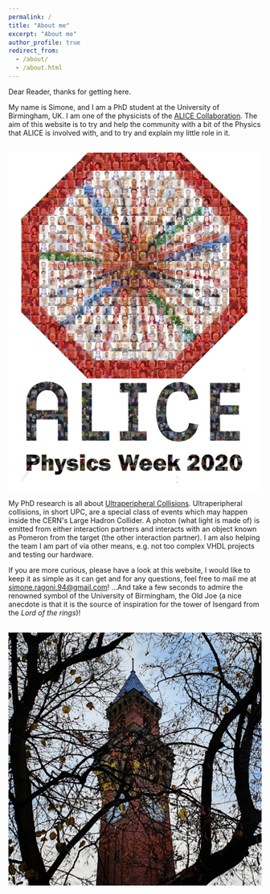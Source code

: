 ```yaml
---
permalink: /
title: "About me"
excerpt: "About me"
author_profile: true
redirect_from:
  - /about/
  - /about.html
---
```


Dear Reader,
thanks for getting here.

My name is Simone, and I am a PhD student at the University of Birmingham, UK. I am one of the physicists of the [ALICE Collaboration](http://alice.web.cern.ch). The aim of this website is to try and help the community with a bit of the Physics that ALICE is involved with, and to try and explain my little role in it.

<br/><img src='/images/places/ALICEpeople.jpg'>

My PhD research is all about [Ultraperipheral Collisions](https://arxiv.org/abs/nucl-ex/0502005). Ultraperipheral collisions, in short UPC, are a special class of events which may happen inside the CERN's Large Hadron Collider. A photon (what light is made of) is emitted from either interaction partners and interacts with an object known as Pomeron from the target (the other interaction partner). I am also helping the team I am part of via other means, e.g. not too complex VHDL projects and testing our hardware.

If you are more curious, please have a look at this website, I would like to keep it as simple as it can get and for any questions, feel free to mail me at [simone.ragoni.94@gmail.com](simone.ragoni.94@gmail.com)! ...And take a few seconds to admire the renowned symbol of the University of Birmingham, the Old Joe (a nice anecdote is that it is the source of inspiration for the tower of Isengard from the *Lord of the rings*)!

<br/><img src='/images/places/OldJoe.jpg'>
